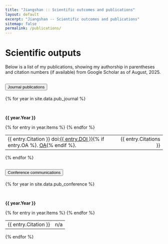 ```yaml
---
title: "Jiangshan :: Scientific outcomes and publications"
layout: default
excerpt: "Jiangshan -- Scientific outcomes and publications"
sitemap: false
permalink: /publications/
---
```


# Scientific outputs

Below is a list of my publications, showing my authorship in parentheses and citation numbers (if available) from Google Scholar as of August, 2025.
  
<div class="accordion accordion-flush" id="accordionPublications">
<div class="accordion-item">
<h2 class="accordion-header" id="flush-headingOne">
<button class="accordion-button collapsed fs-3" type="button" data-bs-toggle="collapse" data-bs-target="#flush-collapseOne" aria-expanded="false" aria-controls="flush-collapseOne">
Journal publications
</button>
</h2>
<div id="flush-collapseOne" class="accordion-collapse collapse show" aria-labelledby="flush-headingOne" data-bs-parent="#accordionPublications">
<div class="accordion-body">
{% for year in site.data.pub_journal %}
<p style="font-weight: bold; padding: 30px 0 0">{{ year.Year }}</p>      
<table class="table table-striped table-hover table-borderless table-sm">
<tbody class="table-group-divider">
{% for entry in year.Items %}
<tr class="small">
<td>
{{ entry.Citation }}
doi:<a href="https://doi.org/{{ entry.DOI }}">{{ entry.DOI }}</a>{% if entry.OA %}. <a href="{{ entry.OA }}">OA</a>{% endif %}.
</td>
<td style="text-align:right">
{{ entry.Citations }}
</td>
</tr>
{% endfor %}
</tbody>
</table>
{% endfor %}
</div>
</div>
</div>

<div class="accordion-item">
<h2 class="accordion-header" id="flush-headingTwo">
<button class="accordion-button collapsed fs-3" type="button" data-bs-toggle="collapse" data-bs-target="#flush-collapseTwo" aria-expanded="false" aria-controls="flush-collapseTwo">
Conference communications
</button>
</h2>
<div id="flush-collapseTwo" class="accordion-collapse collapse" aria-labelledby="flush-headingTwo" data-bs-parent="#accordionPublications">
<div class="accordion-body">
{% for year in site.data.pub_conference %}
<p style="font-weight: bold; padding: 30px 0 0">{{ year.Year }}</p>
<table class="table table-striped table-hover table-borderless table-sm">
<tbody class="table-group-divider">
{% for entry in year.Items %}
<tr class="small">
<td>
{{ entry.Citation }}
</td>
<td style="text-align:right">
n/a
</td>
</tr>
{% endfor %}
</tbody>
</table>
{% endfor %}
</div>
</div>
</div>
</div>
